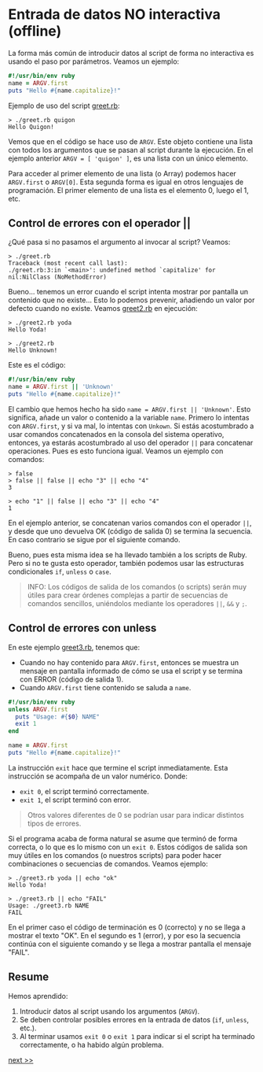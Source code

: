 
# Entrada de datos NO interactiva (offline)

La forma más común de introducir datos al script de forma no interactiva es usando el paso por parámetros. Veamos un ejemplo:

```ruby
#!/usr/bin/env ruby
name = ARGV.first
puts "Hello #{name.capitalize}!"
```

Ejemplo de uso del script [greet.rb](example/greet.rb):
```
> ./greet.rb quigon
Hello Quigon!
```

Vemos que en el código se hace uso de `ARGV`. Este objeto contiene una lista con todos los argumentos que se pasan al script durante la ejecución. En el ejemplo anterior `ARGV = [ 'quigon' ]`, es una lista con un único elemento.

Para acceder al primer elemento de una lista (o Array) podemos hacer `ARGV.first` o `ARGV[0]`. Esta segunda forma es igual en otros lenguajes de programación. El primer elemento de una lista es el elemento 0, luego el 1, etc.

## Control de errores con el operador ||

¿Qué pasa si no pasamos el argumento al invocar al script? Veamos:

```
> ./greet.rb
Traceback (most recent call last):
./greet.rb:3:in `<main>': undefined method `capitalize' for nil:NilClass (NoMethodError)
```

Bueno... tenemos un error cuando el script intenta mostrar por pantalla un contenido que no existe... Esto lo podemos prevenir, añadiendo un valor por defecto cuando no existe. Veamos [greet2.rb](example/greet2.rb) en ejecución:

```
> ./greet2.rb yoda
Hello Yoda!

> ./greet2.rb
Hello Unknown!
```

Este es el código:
```ruby
#!/usr/bin/env ruby
name = ARGV.first || 'Unknown'
puts "Hello #{name.capitalize}!"
```

El cambio que hemos hecho ha sido `name = ARGV.first || 'Unknown'`. Esto significa, añade un valor o contenido a la variable `name`. Primero lo intentas con `ARGV.first`, y si va mal, lo intentas con `Unkown`. Si estás acostumbrado a usar comandos concatenados en la consola del sistema operativo, entonces, ya estarás acostumbrado al uso del operador `||` para concatenar operaciones. Pues es esto funciona igual.
Veamos un ejemplo con comandos:

```
> false          
> false || false || echo "3" || echo "4"
3

> echo "1" || false || echo "3" || echo "4"
1
```

En el ejemplo anterior, se concatenan varios comandos con el operador `||`, y desde que uno devuelva OK (código de salida 0) se termina la secuencia. En caso contrario se sigue por el siguiente comando.

Bueno, pues esta misma idea se ha llevado también a los scripts de Ruby. Pero si no te gusta esto operador, también podemos usar las estructuras condicionales `if`, `unless` o `case`.

> INFO: Los códigos de salida de los comandos (o scripts) serán muy útiles para crear órdenes complejas a partir de secuencias de comandos sencillos, uniéndolos mediante los operadores `||`, `&&` y `;`.

## Control de errores con unless

En este ejemplo [greet3.rb](example/greet3.rb), tenemos que:
* Cuando no hay contenido para `ARGV.first`, entonces se muestra un mensaje en pantalla informado de cómo se usa el script y se termina con ERROR (código de salida 1).
* Cuando `ARGV.first` tiene contenido se saluda a `name`.

```ruby
#!/usr/bin/env ruby
unless ARGV.first
  puts "Usage: #{$0} NAME"
  exit 1
end

name = ARGV.first
puts "Hello #{name.capitalize}!"
```

La instrucción `exit` hace que termine el script inmediatamente. Esta instrucción se acompaña de un valor numérico. Donde:
* `exit 0`, el script terminó correctamente.
* `exit 1`, el script terminó con error.

> Otros valores diferentes de 0 se podrían usar para indicar distintos tipos de errores.

Si el programa acaba de forma natural se asume que terminó de forma correcta, o lo que es lo mismo con un `exit 0`. Estos códigos de salida son muy útiles en los comandos (o nuestros scripts) para poder hacer combinaciones o secuencias de comandos. Veamos ejemplo:

```
> ./greet3.rb yoda || echo "ok"
Hello Yoda!

> ./greet3.rb || echo "FAIL"   
Usage: ./greet3.rb NAME
FAIL
```

En el primer caso el código de terminación es 0 (correcto) y no se llega a mostrar el texto "OK". En el segundo es 1 (error), y por eso la secuencia continúa con el siguiente comando y se llega a mostrar pantalla el mensaje "FAIL".

## Resume

Hemos aprendido:
1. Introducir datos al script usando los argumentos (`ARGV`).
2. Se deben controlar posibles errores en la entrada de datos (`if`, `unless`, etc.).
3. Al terminar usamos `exit 0` o `exit 1` para indicar si el script ha terminado correctamente, o ha habido algún problema.

[next >>](entrada-de-numeros.md)
